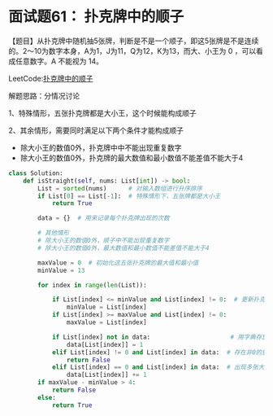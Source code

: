 # 面试题61： 扑克牌中的顺子

【题目】从扑克牌中随机抽5张牌，判断是不是一个顺子，即这5张牌是不是连续的。2～10为数字本身，A为1，J为11，Q为12，K为13，而大、小王为 0 ，可以看成任意数字。A 不能视为 14。



LeetCode:[扑克牌中的顺子](https://leetcode-cn.com/problems/bu-ke-pai-zhong-de-shun-zi-lcof/)

解题思路：分情况讨论

1、特殊情形，五张扑克牌都是大小王，这个时候能构成顺子

2、其余情形，需要同时满足以下两个条件才能构成顺子

- 除大小王的数值0外，扑克牌中中不能出现重复数字
- 除大小王的数值0外，扑克牌的最大数值和最小数值不能差值不能大于4





```Python
class Solution:
    def isStraight(self, nums: List[int]) -> bool:
        List = sorted(nums)      # 对输入数组进行升序排序
        if List[0] == List[-1]:  # 特殊情形下，五张牌都是大小王
            return True

        data = {}  # 用来记录每个扑克牌出现的次数

        # 其他情形
        # 除大小王的数值0外，顺子中不能出现重复数字
        # 除大小王的数值0外，最大数值和最小数值不能差值不能大于4

        maxValue = 0  # 初始化这五张扑克牌的最大值和最小值
        minValue = 13

        for index in range(len(List)):

            if List[index] <= minValue and List[index] != 0:  # 更新扑克牌的最大值和最小值
                minValue = List[index]
            if List[index] >= maxValue and List[index] != 0:
                maxValue = List[index]

            if List[index] not in data:                      # 用字典存放扑克牌出现的次数
                data[List[index]] = 1
            elif List[index] != 0 and List[index] in data:  # 存在非0的重复数字，不可能存在顺子
                return False
            elif List[index] == 0 and List[index] in data:  # 出现多张大小王
                data[List[index]] += 1
        if maxValue - minValue > 4:                         
            return False
        else:
            return True

```









